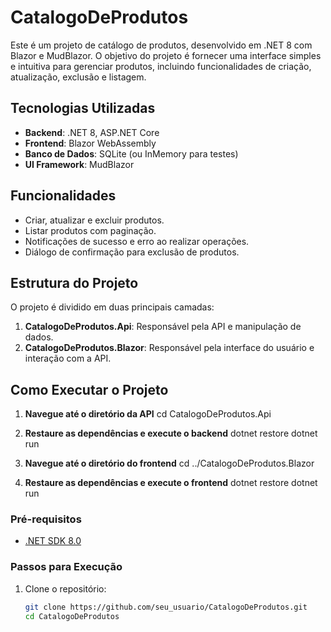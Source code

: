 # CatalogoDeProdutos

Este é um projeto de catálogo de produtos, desenvolvido em .NET 8 com Blazor e MudBlazor. O objetivo do projeto é fornecer uma interface simples e intuitiva para gerenciar produtos, incluindo funcionalidades de criação, atualização, exclusão e listagem.

## Tecnologias Utilizadas

- **Backend**: .NET 8, ASP.NET Core
- **Frontend**: Blazor WebAssembly
- **Banco de Dados**: SQLite (ou InMemory para testes)
- **UI Framework**: MudBlazor

## Funcionalidades

- Criar, atualizar e excluir produtos.
- Listar produtos com paginação.
- Notificações de sucesso e erro ao realizar operações.
- Diálogo de confirmação para exclusão de produtos.

## Estrutura do Projeto

O projeto é dividido em duas principais camadas:

1. **CatalogoDeProdutos.Api**: Responsável pela API e manipulação de dados.
2. **CatalogoDeProdutos.Blazor**: Responsável pela interface do usuário e interação com a API.

## Como Executar o Projeto
1. **Navegue até o diretório da API** 
   cd CatalogoDeProdutos.Api

2. **Restaure as dependências e execute o backend**
   dotnet restore
   dotnet run
   
3. **Navegue até o diretório do frontend**
   cd ../CatalogoDeProdutos.Blazor

4. **Restaure as dependências e execute o frontend**
   dotnet restore
   dotnet run
   
### Pré-requisitos

- [.NET SDK 8.0](https://dotnet.microsoft.com/download/dotnet/8.0)

### Passos para Execução

1. Clone o repositório:
   ```bash
   git clone https://github.com/seu_usuario/CatalogoDeProdutos.git
   cd CatalogoDeProdutos
